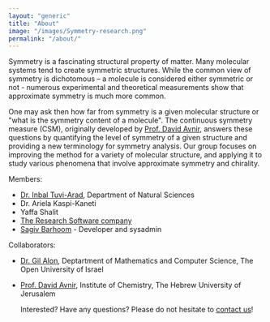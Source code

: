 ```yaml
---
layout: "generic"
title: "About"
image: "/images/Symmetry-research.png"
permalink: "/about/"
---
```

  
  
  
Symmetry is a fascinating structural property of matter. Many molecular systems tend to create symmetric structures. While the common view of symmetry is dichotomous – a molecule is considered either symmetric or not - numerous experimental and theoretical measurements show that approximate symmetry is much more common. 

One may ask then how far from symmetry is a given molecular structure or "what is the symmetry content of a molecule". The continuous symmetry measure (CSM), originally developed by [Prof. David Avnir](http://www.csm.huji.ac.il/new/), answers these questions by quantifying the level of symmetry of a given structure and providing a new terminology for symmetry analysis. Our group focuses on improving the method for a variety of molecular structure, and applying it to study various phenomena that involve approximate symmetry and chirality.

Members:
* [Dr. Inbal Tuvi-Arad](https://www.openu.ac.il/en/personalsites/InbalTuviArad.aspx), Department of Natural Sciences
* Dr. Ariela Kaspi-Kaneti
* Yaffa Shalit
* [The Research Software company](http://www.chelem.co.il/)
* [Sagiv Barhoom](https://github.com/sagivba) - Developer and sysadmin

Collaborators:
* [Dr. Gil Alon](https://www.openu.ac.il/personal_sites/gil-alon/), Deptartment of Mathematics and Computer Science, The Open University of Israel
* [Prof. David Avnir](http://chem.ch.huji.ac.il/avnir), Institute of Chemistry, The Hebrew University of Jerusalem

    
    Interested? Have any questions?
Please do not hesitate to [contact us](mailto://csm@openu.ac.il)!
